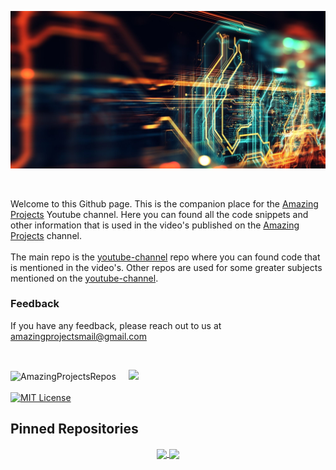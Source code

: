 ![image info](./pics/repo-banner-2.jpg)

<br/>

Welcome to this Github page. This is the companion place for the [Amazing Projects](https://www.youtube.com/@Amazing-Projects) Youtube channel. Here you can found all the code snippets and other information that is used in the video's published on the [Amazing Projects](https://www.youtube.com/@Amazing-Projects) channel.
<br/><br/>
The main repo is the [youtube-channel](https://github.com/AmazingProjectsRepos/youtube-channel) repo where you can found code that is mentioned in the video's. Other repos are used for some greater subjects mentioned on the [youtube-channel](https://github.com/AmazingProjectsRepos/youtube-channel).

### Feedback

If you have any feedback, please reach out to us at amazingprojectsmail@gmail.com

<br/>

<img width="48%" src="https://github-readme-stats.vercel.app/api?username=AmazingProjectsRepos&count_private=true&theme=dark&show_icons=true" alt="AmazingProjectsRepos" /> &nbsp;&nbsp;&nbsp;
<img width="48%" src="https://github-readme-streak-stats.herokuapp.com/?user=AmazingProjectsRepos&hide_border=true&theme=dark&show_icons=true" />
<br/><br/>
[![MIT License](https://img.shields.io/badge/License-MIT-green.svg)](https://choosealicense.com/licenses/mit/)

## Pinned Repositories

<p align="center">
	<a href="https://github.com/AmazingProjectsRepos/youtube-channel">
		<img align="center" src="https://github-readme-stats.vercel.app/api/pin/?username=AmazingProjectsRepos&repo=youtube-channel&hide_border=true&theme=dark&show_icons=true" />
	</a>
	<a href="https://github.com/AmazingProjectsRepos/vagran">
		<img align="center" src="https://github-readme-stats.vercel.app/api/pin/?username=AmazingProjectsRepos&repo=vagrant&hide_border=true&theme=dark&show_icons=true" />
	</a>
</p>
<br/><br/>
